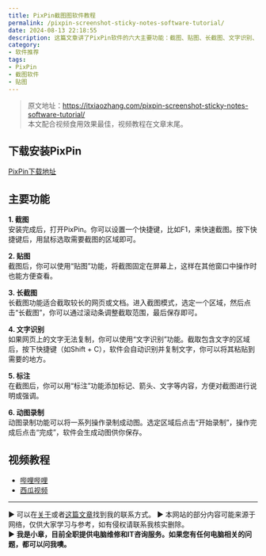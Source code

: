 ```yaml
---
title: PixPin截图图软件教程
permalink: /pixpin-screenshot-sticky-notes-software-tutorial/
date: 2024-08-13 22:18:55
description: 这篇文章讲了PixPin软件的六大主要功能：截图、贴图、长截图、文字识别、标注和动图录制等。
category:
- 软件推荐
tags:
- PixPin
- 截图软件
- 贴图
---
```




> 原文地址：<https://itxiaozhang.com/pixpin-screenshot-sticky-notes-software-tutorial/>  
> 本文配合视频食用效果最佳，视频教程在文章末尾。  

## 下载安装PixPin

[PixPin下载地址](https://pixpinapp.com/)

## 主要功能

**1. 截图**  
安装完成后，打开PixPin。你可以设置一个快捷键，比如F1，来快速截图。按下快捷键后，用鼠标选取需要截图的区域即可。

**2. 贴图**  
截图后，你可以使用“贴图”功能，将截图固定在屏幕上，这样在其他窗口中操作时也能方便查看。

**3. 长截图**  
长截图功能适合截取较长的网页或文档。进入截图模式，选定一个区域，然后点击“长截图”，你可以通过滚动条调整截取范围，最后保存即可。

**4. 文字识别**  
如果网页上的文字无法复制，你可以使用“文字识别”功能。截取包含文字的区域后，按下快捷键（如Shift + C），软件会自动识别并复制文字，你可以将其粘贴到需要的地方。

**5. 标注**  
在截图后，你可以用“标注”功能添加标记、箭头、文字等内容，方便对截图进行说明或强调。

**6. 动图录制**  
动图录制功能可以将一系列操作录制成动图。选定区域后点击“开始录制”，操作完成后点击“完成”，软件会生成动图供你保存。

## 视频教程

- [哔哩哔哩](https://www.bilibili.com/video/BV1EEY1ePELw)
- [西瓜视频](https://www.ixigua.com/7402611827458179635)

---
▶ 可以在[关于](https://itxiaozhang.com/about/)或者[这篇文章](https://itxiaozhang.com/about-computer-repair-services-with-me/)找到我的联系方式。
▶ 本网站的部分内容可能来源于网络，仅供大家学习与参考，如有侵权请联系我核实删除。  
▶ **我是小章，目前全职提供电脑维修和IT咨询服务。如果您有任何电脑相关的问题，都可以问我噢。**  
